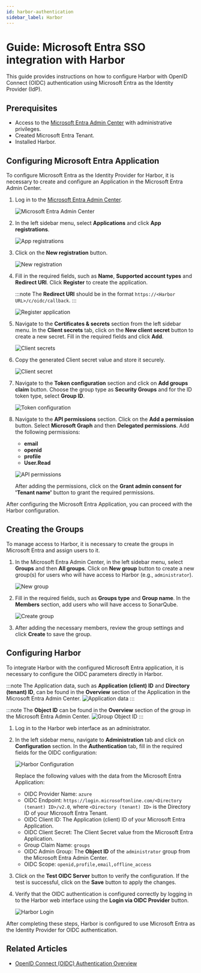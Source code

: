 ```yaml
---
id: harbor-authentication
sidebar_label: Harbor
---
```


# Guide: Microsoft Entra SSO integration with Harbor

<head>
  <link rel="canonical" href="https://docs.kuberocketci.io/docs/operator-guide/microsoft-entra/harbor-authentication/" />
</head>

This guide provides instructions on how to configure Harbor with OpenID Connect (OIDC) authentication using Microsoft Entra as the Identity Provider (IdP).

## Prerequisites

- Access to the [Microsoft Entra Admin Center](https://entra.microsoft.com/) with administrative privileges.
- Created Microsoft Entra Tenant.
- Installed Harbor.

## Configuring Microsoft Entra Application

To configure Microsoft Entra as the Identity Provider for Harbor, it is necessary to create and configure an Application in the Microsoft Entra Admin Center.

1. Log in to the [Microsoft Entra Admin Center](https://entra.microsoft.com/?feature.msaljs=true#home).

    ![Microsoft Entra Admin Center](../../assets/operator-guide/microsoft-entra-auth/microsoft-entra-admin-center.png)

2. In the left sidebar menu, select **Applications** and click **App registrations**.

    ![App registrations](../../assets/operator-guide/microsoft-entra-auth/app-registrations.png)

3. Click on the **New registration** button.

    ![New registration](../../assets/operator-guide/microsoft-entra-auth/new-registration.png)

4. Fill in the required fields, such as **Name**, **Supported account types** and **Redirect URI**. Click **Register** to create the application.

    :::note
    The **Redirect URI** should be in the format `https://<Harbor URL>/c/oidc/callback`.
    :::

    ![Register application](../../assets/operator-guide/microsoft-entra-auth/register-application.png)

5. Navigate to the **Certificates & secrets** section from the left sidebar menu. In the **Client secrets** tab, click on the **New client secret** button to create a new secret. Fill in the required fields and click **Add**.

    ![Client secrets](../../assets/operator-guide/microsoft-entra-auth/harbor-client-secrets.png)

6. Copy the generated Client secret value and store it securely.

    ![Client secret](../../assets/operator-guide/microsoft-entra-auth/harbor-client-secret.png)

7. Navigate to the **Token configuration** section and click on **Add groups claim** button. Choose the group type as **Security Groups** and for the ID token type, select **Group ID**.

    ![Token configuration](../../assets/operator-guide/microsoft-entra-auth/harbor-token-configuration.png)

8. Navigate to the **API permissions** section. Click on the **Add a permission** button. Select **Microsoft Graph** and then **Delegated permissions**. Add the following permissions:

    - **email**
    - **openid**
    - **profile**
    - **User.Read**

    ![API permissions](../../assets/operator-guide/microsoft-entra-auth/harbor-api-permissions.png)

    After adding the permissions, click on the **Grant admin consent for 'Tenant name'** button to grant the required permissions.

After configuring the Microsoft Entra Application, you can proceed with the Harbor configuration.

## Creating the Groups

To manage access to Harbor, it is necessary to create the groups in Microsoft Entra and assign users to it.

1. In the Microsoft Entra Admin Center, in the left sidebar menu, select **Groups** and then **All groups**. Click on **New group** button to create a new group(s) for users who will have access to Harbor (e.g., `administrator`).

    ![New group](../../assets/operator-guide/microsoft-entra-auth/new-group.png)

2. Fill in the required fields, such as **Groups type** and **Group name**. In the **Members** section, add users who will have access to SonarQube.

    ![Create group](../../assets/operator-guide/microsoft-entra-auth/create-group.png)

3. After adding the necessary members, review the group settings and click **Create** to save the group.

## Configuring Harbor

To integrate Harbor with the configured Microsoft Entra application, it is necessary to configure the OIDC parameters directly in Harbor.

:::note
The Application data, such as **Application (client) ID** and **Directory (tenant) ID**, can be found in the **Overview** section of the Application in the Microsoft Entra Admin Center.
![Application data](../../assets/operator-guide/microsoft-entra-auth/harbor-application-data.png)
:::

:::note
The **Object ID** can be found in the **Overview** section of the group in the Microsoft Entra Admin Center.
![Group Object ID](../../assets/operator-guide/microsoft-entra-auth/oauth2-proxy-group-object-id.png)
:::

1. Log in to the Harbor web interface as an administrator.

2. In the left sidebar menu, navigate to **Administration** tab and click on **Configuration** section. In the **Authentication** tab, fill in the required fields for the OIDC configuration:

    ![Harbor Configuration](../../assets/operator-guide/microsoft-entra-auth/harbor-configuration.png)

    Replace the following values with the data from the Microsoft Entra Application:
    - OIDC Provider Name: `azure`
    - OIDC Endpoint: `https://login.microsoftonline.com/<Directory (tenant) ID>/v2.0`, where `<Directory (tenant) ID>` is the Directory ID of your Microsoft Entra Tenant.
    - OIDC Client ID: The Application (client) ID of your Microsoft Entra Application.
    - OIDC Client Secret: The Client Secret value from the Microsoft Entra Application.
    - Group Claim Name: `groups`
    - OIDC Admin Group: The **Object ID** of the `administrator` group from the Microsoft Entra Admin Center.
    - OIDC Scope: `openid,profile,email,offline_access`

3. Click on the **Test OIDC Server** button to verify the configuration. If the test is successful, click on the **Save** button to apply the changes.

4. Verify that the OIDC authentication is configured correctly by logging in to the Harbor web interface using the **Login via OIDC Provider** button.

    ![Harbor Login](../../assets/operator-guide/microsoft-entra-auth/harbor-login.png)

After completing these steps, Harbor is configured to use Microsoft Entra as the Identity Provider for OIDC authentication.

## Related Articles

- [OpenID Connect (OIDC) Authentication Overview](./oidc-authentication-overview.md)
